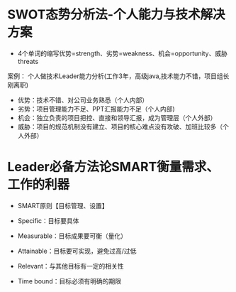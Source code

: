 # SWOT态势分析法-个⼈能⼒与技术解决⽅案
- 4个单词的缩写优势=strength、劣势=weakness、机会=opportunity、威胁threats

案例：
个人做技术Leader能力分析(工作3年，高级java,技术能力不错，项目组长刚离职)
- 优势：技术不错、对公司业务熟悉（个人内部）
- 劣势：项目管理能力不足、PPT汇报能力不足（个人内部)
- 机会：独立负责的项目把控、直接和领导汇报，成为管理层（个人外部）
- 威胁：项目的规范机制没有建立、项目的核心难点没有攻破、加班比较多（个人外部）

# Leader必备方法论SMART衡量需求、工作的利器

- SMART原则【⽬标管理、设置】

- Specific：⽬标要具体

- Measurable：⽬标成果要可衡（量化）

- Attainable：⽬标要可实现，避免过⾼/过低

- Relevant：与其他⽬标有⼀定的相关性

- Time bound：⽬标必须有明确的期限

